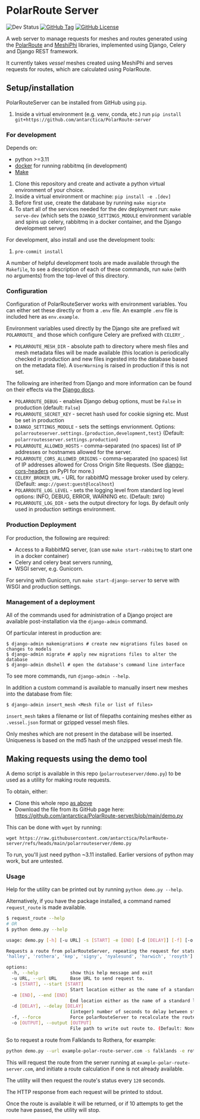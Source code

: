 # PolarRoute Server

![Dev Status](https://img.shields.io/badge/Status-Active-green)
[![GitHub Tag](https://img.shields.io/github/v/tag/antarctica/PolarRoute-server?filter=v*.*.*&label=latest%20release)](https://github.com/antarctica/PolarRoute-server/tags)
[![GitHub License](https://img.shields.io/github/license/antarctica/PolarRoute-server)](https://github.com/antarctica/PolarRoute-server/blob/main/LICENSE)

A web server to manage requests for meshes and routes generated using the [PolarRoute](https://github.com/antarctica/PolarRoute) and [MeshiPhi](https://github.com/antarctica/MeshiPhi/) libraries,
implemented using Django, Celery and Django REST framework.

It currently takes *vessel* meshes created using MeshiPhi and serves requests for routes, which are calculated using PolarRoute.

## Setup/installation

PolarRouteServer can be installed from GitHub using `pip`.

1. Inside a virtual environment (e.g. venv, conda, etc.) run `pip install git+https://github.com/antarctica/PolarRoute-server`

### For development

Depends on:
+ python >=3.11
+ [docker](https://docs.docker.com/get-docker/) for running rabbitmq (in development)
+ [Make](https://www.gnu.org/software/make/)

1. Clone this repository and create and activate a python virtual environment of your choice.
1. Inside a virtual environment or machine: `pip install -e .[dev]`
1. Before first use, create the database by running `make migrate`
1. To start all of the services needed for the dev deployment run: `make serve-dev` (which sets the `DJANGO_SETTINGS_MODULE` environment variable and spins up celery, rabbitmq in a docker container, and the Django development server)

For development, also install and use the development tools:
1. `pre-commit install`

A number of helpful development tools are made available through the `Makefile`, to see a description of each of these commands, run `make` (with no arguments) from the top-level of this directory.

### Configuration

Configuration of PolarRouteServer works with environment variables. You can either set these directly or from a `.env` file. An example `.env` file is included here as `env.example`.

Environment variables used directly by the Django site are prefixed wit `POLARROUTE_` and those which configure Celery are prefixed with `CELERY_`.

- `POLARROUTE_MESH_DIR` - absolute path to directory where mesh files and mesh metadata files will be made available (this location is periodically checked in production and new files ingested into the database based on the metadata file). A `UserWarning` is raised in production if this is not set.

The following are inherited from Django and more information can be found on their effects via the [Django docs](https://docs.djangoproject.com/en/5.1/ref/settings/).
- `POLARROUTE_DEBUG` - enables Django debug options, must be `False` in production (default: `False`)
- `POLARROUTE_SECRET_KEY` - secret hash used for cookie signing etc. Must be set in production
- `DJANGO_SETTINGS_MODULE` - sets the settings envrionment. Options: `polarrouteserver.settings.{production,development,test}` (Default: `polarrroutesserver.settings.production`)
- `POLARROUTE_ALLOWED_HOSTS` - comma-separated (no spaces) list of IP addresses or hostnames allowed for the server.
- `POLARROUTE_CORS_ALLOWED_ORIGINS` -  comma-separated (no spaces) list of IP addresses allowed for Cross Origin Site Requests. (See [django-cors-headers](https://pypi.org/project/django-cors-headers/) on PyPI for more.)
- `CELERY_BROKER_URL` - URL for rabbitMQ message broker used by celery. (Default: `amqp://guest:guest@localhost`)
- `POLARROUTE_LOG_LEVEL` - sets the logging level from standard log level options: INFO, DEBUG, ERROR, WARNING etc. (Default: `INFO`)
- `POLARROUTE_LOG_DIR` - sets the output directory for logs. By default only used in production settings environment.


### Production Deployment
For production, the following are required:
+ Access to a RabbitMQ server, (can use `make start-rabbitmq` to start one in a docker container)
+ Celery and celery beat servers running,
+ WSGI server, e.g. Gunicorn.

For serving with Gunicorn, run `make start-django-server` to serve with WSGI and production settings.

### Management of a deployment

All of the commands used for administration of a Django project are available post-installation via the `django-admin` command.

Of particular interest in production are:

```shell
$ django-admin makemigrations # create new migrations files based on changes to models
$ django-admin migrate # apply new migrations files to alter the database
$ django-admin dbshell # open the database's command line interface
```

To see more commands, run `django-admin --help`.

In addition a custom command is available to manually insert new meshes into the database from file:

```shell
$ django-admin insert_mesh <Mesh file or list of files>
```

`insert_mesh` takes a filename or list of filepaths containing meshes either as `.vessel.json` format or gzipped vessel mesh files.

Only meshes which are not present in the database will be inserted. Uniqueness is based on the md5 hash of the unzipped vessel mesh file.

## Making requests using the demo tool

A demo script is available in this repo (`polarrouteserver/demo.py`) to be used as a utility for making route requests.

To obtain, either:
+ Clone this whole repo [as above](#for-development)
+ Download the file from its GitHub page here: https://github.com/antarctica/PolarRoute-server/blob/main/demo.py

This can be done with `wget` by running:

```
wget https://raw.githubusercontent.com/antarctica/PolarRoute-server/refs/heads/main/polarrouteserver/demo.py
```

To run, you'll just need python ~3.11 installed. Earlier versions of python may work, but are untested.

### Usage
Help for the utility can be printed out by running `python demo.py --help`.

Alternatively, if you have the package installed, a command named `request_route` is made available.

```sh
$ request_route --help
# OR
$ python demo.py --help

usage: demo.py [-h] [-u URL] -s [START] -e [END] [-d [DELAY]] [-f] [-o [OUTPUT]]

Requests a route from polarRouteServer, repeating the request for status until the route is available. Specify start and end points by coordinates or from one of the standard locations: ['bird', 'falklands',
'halley', 'rothera', 'kep', 'signy', 'nyalesund', 'harwich', 'rosyth']

options:
  -h, --help            show this help message and exit
  -u URL, --url URL     Base URL to send request to.
  -s [START], --start [START]
                        Start location either as the name of a standard location or latitude,longitude separated by a comma, e.g. -56.7,-65.01
  -e [END], --end [END]
                        End location either as the name of a standard location or latitude,longitude separated by a comma, e.g. -56.7,-65.01
  -d [DELAY], --delay [DELAY]
                        (integer) number of seconds to delay between status calls.
  -f, --force           Force polarRouteServer to recalculate the route even if it is already available.
  -o [OUTPUT], --output [OUTPUT]
                        File path to write out route to. (Default: None and print to stdout)
```

So to request a route from Falklands to Rothera, for example:

```sh
python demo.py --url example-polar-route-server.com -s falklands -e rothera --delay 120 --output demo_output.json
```

This will request the route from the server running at `example-polar-route-server.com`, and initiate a route calculation if one is not already available.

The utility will then request the route's status every `120` seconds.

The HTTP response from each request will be printed to stdout.

Once the route is available it will be returned, or if 10 attempts to get the route have passed, the utility will stop.

